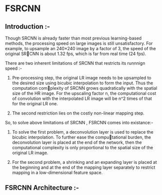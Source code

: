 # FSRCNN
## Introduction :-
Though SRCNN is already faster than most previous learning-based methods, the processing speed on large images is still unsatisfactory. For example, to upsample an 240×240 image by a factor of 3, the speed of the original SRCNN is about 1.32 fps, which is far from real time (24 fps). 

There are two inherent limitations of SRCNN that restricts its runnnign speed :-
1. Pre-processing step, the original LR image needs to be upsampled to the desired size using bicubic interpolation to form the input. Thus the computation complexity of SRCNN grows quadratically with the spatial size of the HR image. For the upscaling factor n, the computational cost of convolution with the interpolated LR image will be n^2 times of that for the original LR one.
   
2. The second restriction lies on the costly non-linear mapping step.

So, to solve above limitations of SRCNN , FSRCNN comes into existance:-

 1. To solve the first problem, a deconvolution layer is used to replace the bicubic interpolation. To further ease the computational burden, the deconvolution layer is placed at the end of the network, then the computational complexity is only proportional to the spatial size of the original LR image.
    
 2. For the second problem, a shrinking and an expanding layer is placed at the beginning and at the end of the mapping layer separately to restrict mapping in a low-dimensional feature space.

## FSRCNN Architecture :-
